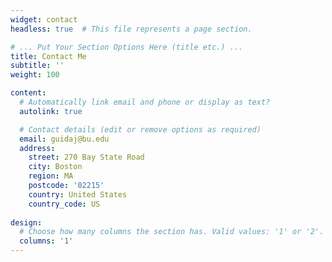 ```yaml
---
widget: contact
headless: true  # This file represents a page section.

# ... Put Your Section Options Here (title etc.) ...
title: Contact Me
subtitle: ''
weight: 100

content:
  # Automatically link email and phone or display as text?
  autolink: true

  # Contact details (edit or remove options as required)
  email: guidaj@bu.edu
  address:
    street: 270 Bay State Road
    city: Boston
    region: MA
    postcode: '02215'
    country: United States
    country_code: US
  
design:
  # Choose how many columns the section has. Valid values: '1' or '2'.
  columns: '1'
---
```

